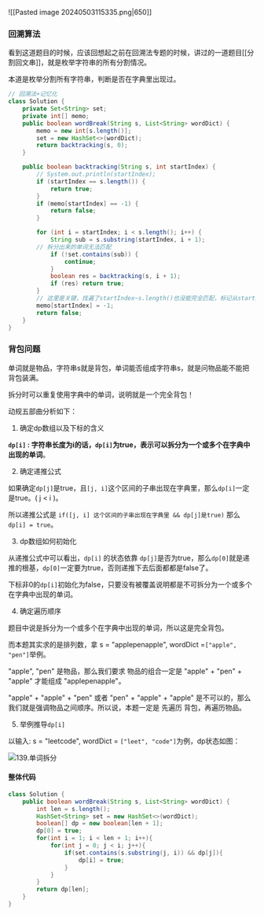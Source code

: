 ![[Pasted image 20240503115335.png|650]]

### 回溯算法

看到这道题目的时候，应该回想起之前在回溯法专题的时候，讲过的一道题目[[分割回文串]]，就是枚举字符串的所有分割情况。

本道是枚举分割所有字符串，判断是否在字典里出现过。

```java
// 回溯法+记忆化
class Solution {
    private Set<String> set;
    private int[] memo;
    public boolean wordBreak(String s, List<String> wordDict) {
        memo = new int[s.length()];
        set = new HashSet<>(wordDict);
        return backtracking(s, 0);
    }

    public boolean backtracking(String s, int startIndex) {
        // System.out.println(startIndex);
        if (startIndex == s.length()) {
            return true;
        }
        if (memo[startIndex] == -1) {
            return false;
        }

        for (int i = startIndex; i < s.length(); i++) {
            String sub = s.substring(startIndex, i + 1);
	    // 拆分出来的单词无法匹配
            if (!set.contains(sub)) {
                continue;                
            }
            boolean res = backtracking(s, i + 1);
            if (res) return true;
        }
        // 这里是关键，找遍了startIndex~s.length()也没能完全匹配，标记从startIndex开始不能找到
        memo[startIndex] = -1;
        return false;
    }
}
```

### 背包问题

单词就是物品，字符串s就是背包，单词能否组成字符串s，就是问物品能不能把背包装满。

拆分时可以重复使用字典中的单词，说明就是一个完全背包！

动规五部曲分析如下：

1. 确定dp数组以及下标的含义

**`dp[i]` : 字符串长度为i的话，`dp[i]`为true，表示可以拆分为一个或多个在字典中出现的单词**。

2. 确定递推公式

如果确定`dp[j]`是true，且`[j, i]`这个区间的子串出现在字典里，那么`dp[i]`一定是true。( j < i )。

所以递推公式是 `if([j, i] 这个区间的子串出现在字典里 && dp[j]是true)` 那么 `dp[i] = true`。

3. dp数组如何初始化

从递推公式中可以看出，`dp[i]` 的状态依靠 `dp[j]`是否为true，那么`dp[0]`就是递推的根基，`dp[0]`一定要为true，否则递推下去后面都都是false了。

下标非0的`dp[i]`初始化为false，只要没有被覆盖说明都是不可拆分为一个或多个在字典中出现的单词。

4. 确定遍历顺序

题目中说是拆分为一个或多个在字典中出现的单词，所以这是完全背包。

而本题其实求的是排列数，拿 s = "applepenapple", wordDict =`["apple", "pen"]`举例。

"apple", "pen" 是物品，那么我们要求 物品的组合一定是 "apple" + "pen" + "apple" 才能组成 "applepenapple"。

"apple" + "apple" + "pen" 或者 "pen" + "apple" + "apple" 是不可以的，那么我们就是强调物品之间顺序。所以说，本题一定是 先遍历 背包，再遍历物品。

5. 举例推导`dp[i]`

以输入: s = "leetcode", wordDict = `["leet", "code"]`为例，dp状态如图：

![139.单词拆分](https://code-thinking-1253855093.file.myqcloud.com/pics/20210202162652727.jpg)

#### 整体代码

```java
class Solution {
    public boolean wordBreak(String s, List<String> wordDict) {
        int len = s.length();
        HashSet<String> set = new HashSet<>(wordDict);
        boolean[] dp = new boolean[len + 1];
        dp[0] = true;
        for(int i = 1; i < len + 1; i++){
            for(int j = 0; j < i; j++){
                if(set.contains(s.substring(j, i)) && dp[j]){
                    dp[i] = true;
                }
            }
        }
        return dp[len];
    }
}
```
